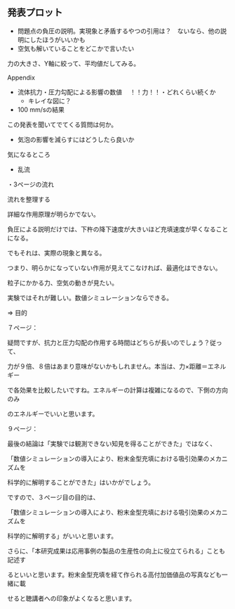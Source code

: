 ## 発表プロット



* 問題点の負圧の説明。実現象と矛盾するやつの引用は？　ないなら、他の説明にしたほうがいいかも
* 空気も解いていることをどこかで言いたい





力の大きさ、Y軸に絞って、平均値だしてみる。



Appendix

- 流体抗力・圧力勾配による影響の数値 　！！力！！・どれくらい続くか
  - キレイな図に？
- 100 mm/sの結果





この発表を聞いてでてくる質問は何か。

- 気泡の影響を減らすにはどうしたら良いか





気になるところ

* 乱流



・3ページの流れ

流れを整理する

詳細な作用原理が明らかでない。

負圧による説明だけでは、下杵の降下速度が大きいほど充填速度が早くなることになる。

でもそれは、実際の現象と異なる。

つまり、明らかになっていない作用が見えてこなければ、最適化はできない。

粒子にかかる力、空気の動きが見たい。

実験ではそれが難しい。数値シミュレーションならできる。

=> 目的





７ページ：



疑問ですが、抗力と圧力勾配の作用する時間はどちらが長いのでしょう？従って、

力が９倍、８倍はあまり意味がないかもしれません。本当は、力×距離＝エネルギー

で各効果を比較したいですね。エネルギーの計算は複雑になるので、下側の方向のみ

のエネルギーでいいと思います。



 

９ページ：

最後の結論は「実験では観測できない知見を得ることができた」ではなく、

「数値シミュレーションの導入により、粉末金型充填における吸引効果のメカニズムを

科学的に解明することができた」はいかがでしょう。

ですので、３ページ目の目的は、

「数値シミュレーションの導入により、粉末金型充填における吸引効果のメカニズムを

科学的に解明する」がいいと思います。

さらに、「本研究成果は応用事例の製品の生産性の向上に役立てられる」ことも記述す

るといいと思います。粉末金型充填を経て作られる高付加価値品の写真なども一緒に載

せると聴講者への印象がよくなると思います。


